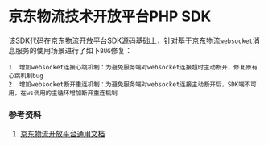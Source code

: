 # 京东物流技术开放平台PHP SDK

该SDK代码在京东物流开放平台SDK源码基础上，针对基于京东物流`websocket`消息服务的使用场景进行了如下`BUG`修复：
```
1. 增加websocket连接心跳机制：为避免服务端对websocket连接超时主动断开，修复原有心跳机制bug
2. 增加websocket断开重连机制：为避免服务端对websocket连接主动断开后，SDK端不可用，在ws调用的主循环增加断开重连机制
```

### 参考资料
1. [京东物流开放平台通用文档](https://open.jdwl.com/docu/viewDefault/1.html)
